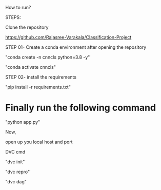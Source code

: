How to run?


STEPS:

Clone the repository

https://github.com/Rajasree-Varakala/Classification-Project


STEP 01- Create a conda environment after opening the repository


"conda create -n cnncls python=3.8 -y"

"conda activate cnncls"

STEP 02- install the requirements

"pip install -r requirements.txt"


# Finally run the following command
"python app.py"


Now,

open up you local host and port

DVC cmd

"dvc init"

"dvc repro"

"dvc dag"
